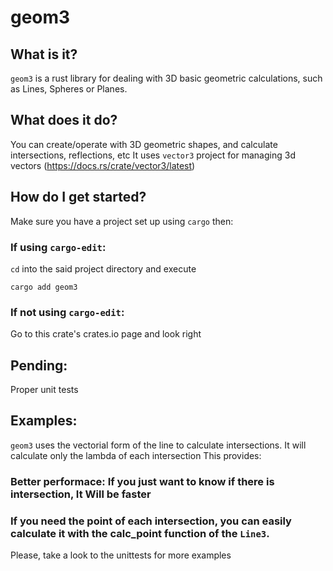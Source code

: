 # geom3

## What is it?
`geom3` is a rust library for dealing with 3D basic geometric calculations, such as Lines, Spheres or Planes.

## What does it do?
You can create/operate with 3D geometric shapes, and calculate intersections, reflections, etc
It uses `vector3` project for managing 3d vectors (https://docs.rs/crate/vector3/latest)

## How do I get started?
Make sure you have a project set up using `cargo` then:

### If using `cargo-edit`: 
`cd` into the said project directory and execute
```
cargo add geom3
```

### If not using `cargo-edit`:
Go to this crate's crates.io page and look right

## Pending:
Proper unit tests

## Examples:
`geom3` uses the vectorial form of the line to calculate intersections. It will calculate only the lambda of each intersection This provides:
### Better performace: If you just want to know if there is intersection, It Will be faster
### If you need the point of each intersection, you can easily calculate it with the calc_point function of the `Line3`.
Please, take a look to the unittests for more examples
```